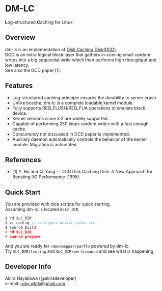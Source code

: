 # DM-LC
**L**og-structured **C**aching for Linux

## Overview
dm-lc is an implementation of [Disk Caching Disk(DCD)](http://www.ele.uri.edu/research/hpcl/DCD/DCD.html).  
DCD is an extra logical block layer that 
gathers in-coming small random writes 
into a big sequential write
which then performs high throughput and low latency.  
See also the DCD paper [1].  

## Features
* Log-structured caching principle ensures the durability to server crash.  
* Unlike bcache, dm-lc is a complete loadable kernel module.  
* Fully supports REQ_FLUSH/REQ_FUA operations to emulate block device.  
* Kernel versions since 3.2 are widely supported.  
* Capable of performing 250 kiops random writes with a fast enough cache.  
* Concurrency not discussed in DCD paper is implemented.  
* Auxiliary daemon automatically controls the behavior of the kernel module. Migration is automated.  

## References
* [1] Y. Hu and Q. Yang -- DCD Disk Caching Disk: A New Approach for Boosting I/O Performance (1995)

## Quick Start
You are provided with nice scripts for quick starting.  
Assuming dm-lc is located in `LC_DIR`,

```c
$ cd $LC_DIR
$ vi config // configure device paths etc.
$ source build
# cd $LC_DIR
# source prepare
```

And you are ready for `/dev/mapper/perflv` powered by dm-lc.  
Try `$LC_DIR/testing` and `$LC_DIR/performance` and see what is happening.

## Developer Info
Akira Hayakawa (@akiradeveloper)  
e-mail: ruby.wktk@gmail.com
